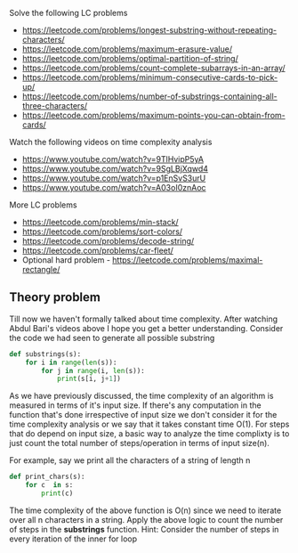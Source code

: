 Solve the following LC problems
* https://leetcode.com/problems/longest-substring-without-repeating-characters/
* https://leetcode.com/problems/maximum-erasure-value/
* https://leetcode.com/problems/optimal-partition-of-string/
* https://leetcode.com/problems/count-complete-subarrays-in-an-array/
* https://leetcode.com/problems/minimum-consecutive-cards-to-pick-up/
* https://leetcode.com/problems/number-of-substrings-containing-all-three-characters/
* https://leetcode.com/problems/maximum-points-you-can-obtain-from-cards/

Watch the following videos on time complexity analysis
* https://www.youtube.com/watch?v=9TlHvipP5yA 
* https://www.youtube.com/watch?v=9SgLBjXqwd4
* https://www.youtube.com/watch?v=p1EnSvS3urU
* https://www.youtube.com/watch?v=A03oI0znAoc

More LC problems
* https://leetcode.com/problems/min-stack/
* https://leetcode.com/problems/sort-colors/
* https://leetcode.com/problems/decode-string/
* https://leetcode.com/problems/car-fleet/
* Optional hard problem - https://leetcode.com/problems/maximal-rectangle/

## Theory problem

Till now we haven't formally talked about time complexity. After watching Abdul Bari's videos above I hope you get a better understanding.
Consider the code we had seen to generate all possible substring
```python
def substrings(s):
    for i in range(len(s)):
        for j in range(i, len(s)):
            print(s[i, j+1])
```

As we have previously discussed, the time complexity of an algorithm is measured in terms of it's input size. If there's any computation in the function that's done irrespective of input size we don't consider it for the time complexity analysis or we say that it takes constant time O(1). For steps that do depend on input size, a basic way to analyze the time complixty is to just count the total number of steps/operation in terms of input size(n). 

For example, say we print all the characters of a string of length n
```python
def print_chars(s):
    for c  in s:
        print(c)
```
The time complexity of the above function is O(n) since we need to iterate over all n characters in a string. Apply the above logic to count the number of steps in the **substrings** function. Hint: Consider the number of steps in every iteration of the inner for loop
